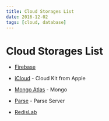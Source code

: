 ```yaml
---
title: Cloud Storages List
date: 2016-12-02
tags: [cloud, database]
---
```



# Cloud Storages List

* [Firebase](https://www.firebase.com/)
* [iCloud](https://developer.apple.com/icloud/) - Cloud Kit from Apple
* [Mongo Atlas](https://www.mongodb.com/cloud/atlas) - Mongo

* [Parse](https://parse.com/) - Parse Server
* [RedisLab](https://redislabs.com/)

